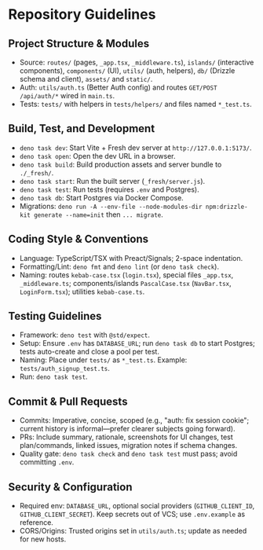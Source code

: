 # Repository Guidelines

## Project Structure & Modules
- Source: `routes/` (pages, `_app.tsx`, `_middleware.ts`), `islands/` (interactive components), `components/` (UI), `utils/` (auth, helpers), `db/` (Drizzle schema and client), `assets/` and `static/`.
- Auth: `utils/auth.ts` (Better Auth config) and routes `GET/POST /api/auth/*` wired in `main.ts`.
- Tests: `tests/` with helpers in `tests/helpers/` and files named `*_test.ts`.

## Build, Test, and Development
- `deno task dev`: Start Vite + Fresh dev server at `http://127.0.0.1:5173/`.
- `deno task open`: Open the dev URL in a browser.
- `deno task build`: Build production assets and server bundle to `./_fresh/`.
- `deno task start`: Run the built server (`_fresh/server.js`).
- `deno task test`: Run tests (requires `.env` and Postgres).
- `deno task db`: Start Postgres via Docker Compose.
- Migrations: `deno run -A --env-file --node-modules-dir npm:drizzle-kit generate --name=init` then `... migrate`.

## Coding Style & Conventions
- Language: TypeScript/TSX with Preact/Signals; 2-space indentation.
- Formatting/Lint: `deno fmt` and `deno lint` (or `deno task check`).
- Naming: routes `kebab-case.tsx` (`login.tsx`), special files `_app.tsx`, `_middleware.ts`; components/islands `PascalCase.tsx` (`NavBar.tsx`, `LoginForm.tsx`); utilities `kebab-case.ts`.

## Testing Guidelines
- Framework: `deno test` with `@std/expect`.
- Setup: Ensure `.env` has `DATABASE_URL`; run `deno task db` to start Postgres; tests auto-create and close a pool per test.
- Naming: Place under `tests/` as `*_test.ts`. Example: `tests/auth_signup_test.ts`.
- Run: `deno task test`.

## Commit & Pull Requests
- Commits: Imperative, concise, scoped (e.g., "auth: fix session cookie"; current history is informal—prefer clearer subjects going forward).
- PRs: Include summary, rationale, screenshots for UI changes, test plan/commands, linked issues, migration notes if schema changes.
- Quality gate: `deno task check` and `deno task test` must pass; avoid committing `.env`.

## Security & Configuration
- Required env: `DATABASE_URL`, optional social providers (`GITHUB_CLIENT_ID`, `GITHUB_CLIENT_SECRET`). Keep secrets out of VCS; use `.env.example` as reference.
- CORS/Origins: Trusted origins set in `utils/auth.ts`; update as needed for new hosts.

